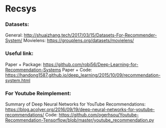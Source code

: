 # Recsys

### Datasets:
General: http://shuaizhang.tech/2017/03/15/Datasets-For-Recommender-System/ 
Movielens: https://grouplens.org/datasets/movielens/

### Useful link: 
Paper + Package: https://github.com/robi56/Deep-Learning-for-Recommendation-Systems
Paper + Code: https://handong1587.github.io/deep_learning/2015/10/09/recommendation-system.html

### For Youtube Reimplement: 
Summary of Deep Neural Networks for YouTube Recommendations: https://blog.acolyer.org/2016/09/19/deep-neural-networks-for-youtube-recommendations/
Code: https://github.com/ogerhsou/Youtube-Recommendation-Tensorflow/blob/master/youtube_recommendation.py
